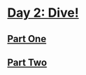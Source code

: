# [Day 2: Dive!](https://adventofcode.com/2021/day/2)

## [Part One](https://adventofcode.com/2021/day/2#part1)

## [Part Two](https://adventofcode.com/2021/day/2#part2)
